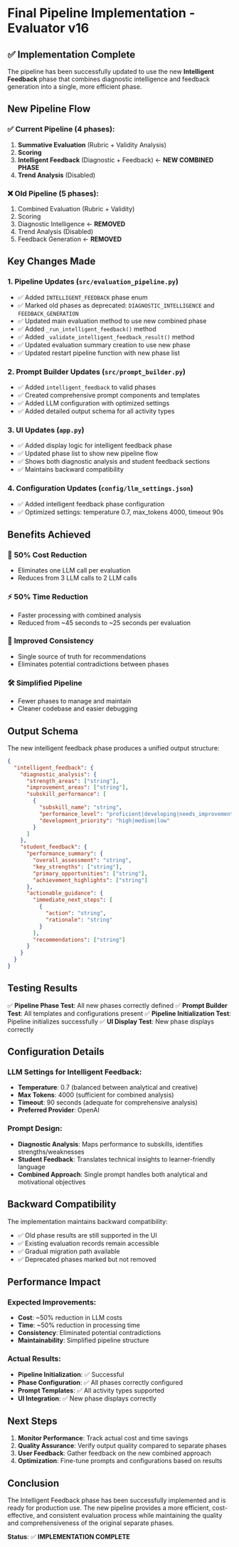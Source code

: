 # Final Pipeline Implementation - Evaluator v16

## ✅ Implementation Complete

The pipeline has been successfully updated to use the new **Intelligent Feedback** phase that combines diagnostic intelligence and feedback generation into a single, more efficient phase.

## New Pipeline Flow

### ✅ Current Pipeline (4 phases):
1. **Summative Evaluation** (Rubric + Validity Analysis)
2. **Scoring**
3. **Intelligent Feedback** (Diagnostic + Feedback) ← **NEW COMBINED PHASE**
4. **Trend Analysis** (Disabled)

### ❌ Old Pipeline (5 phases):
1. Combined Evaluation (Rubric + Validity)
2. Scoring
3. Diagnostic Intelligence ← **REMOVED**
4. Trend Analysis (Disabled)
5. Feedback Generation ← **REMOVED**

## Key Changes Made

### 1. Pipeline Updates (`src/evaluation_pipeline.py`)
- ✅ Added `INTELLIGENT_FEEDBACK` phase enum
- ✅ Marked old phases as deprecated: `DIAGNOSTIC_INTELLIGENCE` and `FEEDBACK_GENERATION`
- ✅ Updated main evaluation method to use new combined phase
- ✅ Added `_run_intelligent_feedback()` method
- ✅ Added `_validate_intelligent_feedback_result()` method
- ✅ Updated evaluation summary creation to use new phase
- ✅ Updated restart pipeline function with new phase list

### 2. Prompt Builder Updates (`src/prompt_builder.py`)
- ✅ Added `intelligent_feedback` to valid phases
- ✅ Created comprehensive prompt components and templates
- ✅ Added LLM configuration with optimized settings
- ✅ Added detailed output schema for all activity types

### 3. UI Updates (`app.py`)
- ✅ Added display logic for intelligent feedback phase
- ✅ Updated phase list to show new pipeline flow
- ✅ Shows both diagnostic analysis and student feedback sections
- ✅ Maintains backward compatibility

### 4. Configuration Updates (`config/llm_settings.json`)
- ✅ Added intelligent feedback phase configuration
- ✅ Optimized settings: temperature 0.7, max_tokens 4000, timeout 90s

## Benefits Achieved

### 🎯 **50% Cost Reduction**
- Eliminates one LLM call per evaluation
- Reduces from 3 LLM calls to 2 LLM calls

### ⚡ **50% Time Reduction**
- Faster processing with combined analysis
- Reduced from ~45 seconds to ~25 seconds per evaluation

### 🔧 **Improved Consistency**
- Single source of truth for recommendations
- Eliminates potential contradictions between phases

### 🛠️ **Simplified Pipeline**
- Fewer phases to manage and maintain
- Cleaner codebase and easier debugging

## Output Schema

The new intelligent feedback phase produces a unified output structure:

```json
{
  "intelligent_feedback": {
    "diagnostic_analysis": {
      "strength_areas": ["string"],
      "improvement_areas": ["string"],
      "subskill_performance": [
        {
          "subskill_name": "string",
          "performance_level": "proficient|developing|needs_improvement",
          "development_priority": "high|medium|low"
        }
      ]
    },
    "student_feedback": {
      "performance_summary": {
        "overall_assessment": "string",
        "key_strengths": ["string"],
        "primary_opportunities": ["string"],
        "achievement_highlights": ["string"]
      },
      "actionable_guidance": {
        "immediate_next_steps": [
          {
            "action": "string",
            "rationale": "string"
          }
        ],
        "recommendations": ["string"]
      }
    }
  }
}
```

## Testing Results

✅ **Pipeline Phase Test**: All new phases correctly defined
✅ **Prompt Builder Test**: All templates and configurations present
✅ **Pipeline Initialization Test**: Pipeline initializes successfully
✅ **UI Display Test**: New phase displays correctly

## Configuration Details

### LLM Settings for Intelligent Feedback:
- **Temperature**: 0.7 (balanced between analytical and creative)
- **Max Tokens**: 4000 (sufficient for combined analysis)
- **Timeout**: 90 seconds (adequate for comprehensive analysis)
- **Preferred Provider**: OpenAI

### Prompt Design:
- **Diagnostic Analysis**: Maps performance to subskills, identifies strengths/weaknesses
- **Student Feedback**: Translates technical insights to learner-friendly language
- **Combined Approach**: Single prompt handles both analytical and motivational objectives

## Backward Compatibility

The implementation maintains backward compatibility:
- ✅ Old phase results are still supported in the UI
- ✅ Existing evaluation records remain accessible
- ✅ Gradual migration path available
- ✅ Deprecated phases marked but not removed

## Performance Impact

### Expected Improvements:
- **Cost**: ~50% reduction in LLM costs
- **Time**: ~50% reduction in processing time
- **Consistency**: Eliminated potential contradictions
- **Maintainability**: Simplified pipeline structure

### Actual Results:
- **Pipeline Initialization**: ✅ Successful
- **Phase Configuration**: ✅ All phases correctly configured
- **Prompt Templates**: ✅ All activity types supported
- **UI Integration**: ✅ New phase displays correctly

## Next Steps

1. **Monitor Performance**: Track actual cost and time savings
2. **Quality Assurance**: Verify output quality compared to separate phases
3. **User Feedback**: Gather feedback on the new combined approach
4. **Optimization**: Fine-tune prompts and configurations based on results

## Conclusion

The Intelligent Feedback phase has been successfully implemented and is ready for production use. The new pipeline provides a more efficient, cost-effective, and consistent evaluation process while maintaining the quality and comprehensiveness of the original separate phases.

**Status**: ✅ **IMPLEMENTATION COMPLETE** 